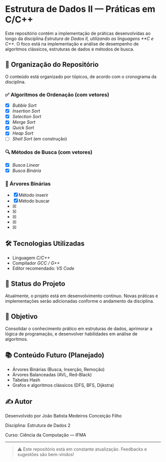 # Estrutura de Dados II — Práticas em C/C++

Este repositório contém a implementação de práticas desenvolvidas ao longo da disciplina *Estrutura de Dados II, utilizando as linguagens **C e C++*. O foco está na implementação e análise de desempenho de algoritmos clássicos, estruturas de dados e métodos de busca.

## 📁 Organização do Repositório

O conteúdo está organizado por tópicos, de acordo com o cronograma da disciplina.

### ✅ Algoritmos de Ordenação (com vetores)

- [x] *Bubble Sort*
- [x] *Insertion Sort*
- [x] *Selection Sort*
- [x] *Merge Sort*
- [x] *Quick Sort*
- [x] *Heap Sort*
- [ ] *Shell Sort* (em construção)

### 🔍 Métodos de Busca (com vetores)

- [x] *Busca Linear*
- [x] *Busca Binária*

### 🌳 Árvores Binárias
- [x] Método inserir 
- [x] Método buscar
- [x] 
- [x] 
- [x] 
- [x] 
- [x] 




## 🛠️ Tecnologias Utilizadas

- Linguagem *C/C++*
- Compilador *GCC / G++*
- Editor recomendado: *VS Code* 

## 🚧 Status do Projeto

Atualmente, o projeto está em desenvolvimento contínuo. Novas práticas e implementações serão adicionadas conforme o andamento da disciplina.

## 📌 Objetivo

Consolidar o conhecimento prático em estruturas de dados, aprimorar a lógica de programação, e desenvolver habilidades em análise de algoritmos.

## 📚 Conteúdo Futuro (Planejado)

- Árvores Binárias (Busca, Inserção, Remoção)
- Árvores Balanceadas (AVL, Red-Black)
- Tabelas Hash
- Grafos e algoritmos clássicos (DFS, BFS, Dijkstra)

## ✍️ Autor

Desenvolvido por João Batista Medeiros Conceição Filho 

Disciplina: Estrutura de Dados 2 

Curso: Ciência da Computação — IFMA

---

> ⚠️ Este repositório está em constante atualização. Feedbacks e sugestões são bem-vindos!

